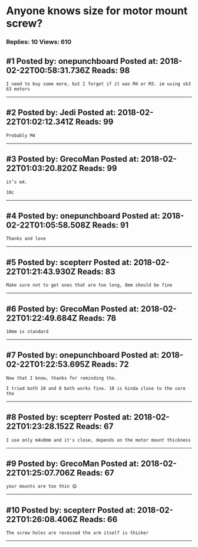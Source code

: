 # Anyone knows size for motor mount screw?

### Replies: 10 Views: 610

## \#1 Posted by: onepunchboard Posted at: 2018-02-22T00:58:31.736Z Reads: 98

```
I need to buy some more, but I forgot if it was M4 or M3. im using sk3 63 motors
```

---
## \#2 Posted by: Jedi Posted at: 2018-02-22T01:02:12.341Z Reads: 99

```
Probably M4
```

---
## \#3 Posted by: GrecoMan Posted at: 2018-02-22T01:03:20.820Z Reads: 99

```
it’s m4.

10c
```

---
## \#4 Posted by: onepunchboard Posted at: 2018-02-22T01:05:58.508Z Reads: 91

```
Thanks and love
```

---
## \#5 Posted by: scepterr Posted at: 2018-02-22T01:21:43.930Z Reads: 83

```
Make sure not to get ones that are too long, 8mm should be fine
```

---
## \#6 Posted by: GrecoMan Posted at: 2018-02-22T01:22:49.684Z Reads: 78

```
10mm is standard
```

---
## \#7 Posted by: onepunchboard Posted at: 2018-02-22T01:22:53.695Z Reads: 72

```
Now that I know, thanks for reminding tho.

I tried both 10 and 8 both works fine. 10 is kinda close to the core tho
```

---
## \#8 Posted by: scepterr Posted at: 2018-02-22T01:23:28.152Z Reads: 67

```
I use only m4x8mm and it's close, depends on the motor mount thickness
```

---
## \#9 Posted by: GrecoMan Posted at: 2018-02-22T01:25:07.706Z Reads: 67

```
your mounts are too thin 😋
```

---
## \#10 Posted by: scepterr Posted at: 2018-02-22T01:26:08.406Z Reads: 66

```
The screw holes are recessed the arm itself is thicker
```

---
